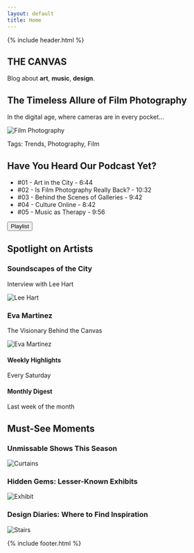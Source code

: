 ```yaml
---
layout: default
title: Home
---
```


{% include header.html %}

<section class="hero">
  <h1>THE CANVAS</h1>
  <p>Blog about <strong>art</strong>, <strong>music</strong>, <strong>design</strong>.</p>
  <article>
    <h2>The Timeless Allure of Film Photography</h2>
    <p>In the digital age, where cameras are in every pocket...</p>
    <img src="/assets/images/placeholder.jpg" alt="Film Photography" />
    <p>Tags: <span>Trends</span>, <span>Photography</span>, <span>Film</span></p>
  </article>
</section>

<section class="podcast">
  <h2>Have You Heard Our Podcast Yet?</h2>
  <ul>
    <li>#01 - Art in the City - 6:44</li>
    <li>#02 - Is Film Photography Really Back? - 10:32</li>
    <li>#03 - Behind the Scenes of Galleries - 9:42</li>
    <li>#04 - Culture Online - 8:42</li>
    <li>#05 - Music as Therapy - 9:56</li>
  </ul>
  <button>Playlist</button>
</section>

<section class="spotlight">
  <h2>Spotlight on Artists</h2>
  <article>
    <h3>Soundscapes of the City</h3>
    <p>Interview with Lee Hart</p>
    <img src="/assets/images/placeholder.jpg" alt="Lee Hart" />
  </article>
  <article>
    <h3>Eva Martinez</h3>
    <p>The Visionary Behind the Canvas</p>
    <img src="/assets/images/placeholder.jpg" alt="Eva Martinez" />
  </article>
</section>

<section class="digest">
  <div>
    <h4>Weekly Highlights</h4>
    <p>Every Saturday</p>
  </div>
  <div>
    <h4>Monthly Digest</h4>
    <p>Last week of the month</p>
  </div>
</section>

<section class="must-see">
  <h2>Must-See Moments</h2>
  <article>
    <h3>Unmissable Shows This Season</h3>
    <img src="/assets/images/placeholder.jpg" alt="Curtains" />
  </article>
  <article>
    <h3>Hidden Gems: Lesser-Known Exhibits</h3>
    <img src="/assets/images/placeholder.jpg" alt="Exhibit" />
  </article>
  <article>
    <h3>Design Diaries: Where to Find Inspiration</h3>
    <img src="/assets/images/placeholder.jpg" alt="Stairs" />
  </article>
</section>

{% include footer.html %}